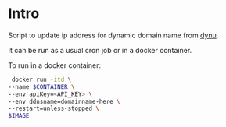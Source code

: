 # Intro

 Script to update ip address for dynamic domain name from [dynu](dynu.com).

It can be run as a usual cron job or in a docker container.

To run in a docker container:


```bash
 docker run -itd \
--name $CONTAINER \
--env apiKey=<API_KEY> \
--env ddnsname=domainname-here \
--restart=unless-stopped \
$IMAGE
```


